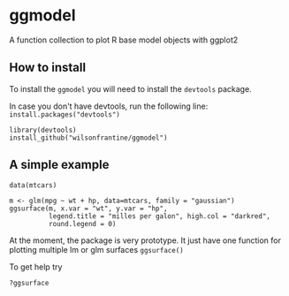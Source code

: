 # ggmodel
A function collection to plot R base model objects with ggplot2

## How to install

To install the `ggmodel` you will need to install the `devtools` package.

In case you don't have devtools, run the following line:
`install.packages("devtools")`

```{r}
library(devtools)
install_github("wilsonfrantine/ggmodel")
```

## A simple example

```{r}
data(mtcars)

m <- glm(mpg ~ wt + hp, data=mtcars, family = "gaussian")
ggsurface(m, x.var = "wt", y.var = "hp",
          legend.title = "milles per galon", high.col = "darkred", 
          round.legend = 0)
```


At the moment, the package is very prototype. 
It just have one function for plotting multiple lm or glm surfaces
`ggsurface()`

To get help try

```{r}
?ggsurface
```

